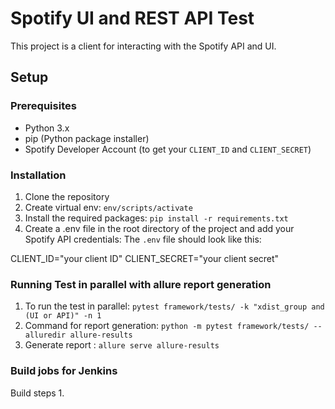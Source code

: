 # Spotify UI and REST API Test

This project is a client for interacting with the Spotify API and UI.

## Setup

### Prerequisites

- Python 3.x
- pip (Python package installer)
- Spotify Developer Account (to get your `CLIENT_ID` and `CLIENT_SECRET`)

### Installation

1. Clone the repository
2. Create virtual env: `env/scripts/activate`
2. Install the required packages: `pip install -r requirements.txt`
3. Create a .env file in the root directory of the project and add your Spotify API credentials:
  The `.env` file should look like this:

  CLIENT_ID="your client ID"
  CLIENT_SECRET="your client secret"

### Running Test in parallel with allure report generation
  1. To run the test in parallel: `pytest framework/tests/ -k "xdist_group and (UI or API)" -n 1`
  2. Command for report generation: `python -m pytest framework/tests/ --alluredir allure-results`
  3. Generate report : `allure serve allure-results`

### Build jobs for Jenkins
  Build steps
  1. 